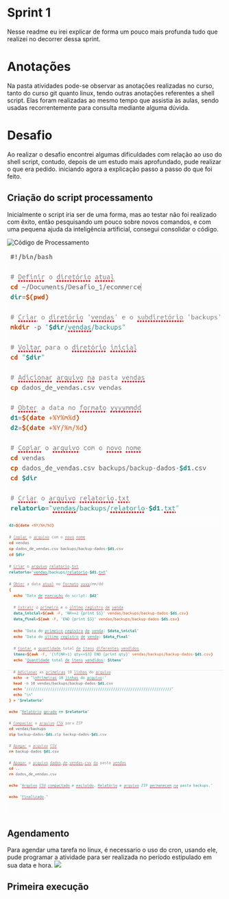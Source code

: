 # Sprint 1

Nesse readme eu irei explicar de forma um pouco mais profunda tudo que realizei no decorrer dessa sprint.

# Anotações

Na pasta atividades pode-se observar as anotações realizadas no curso, tanto do curso git quanto linux, 
tendo outras anotações referentes a shell script. Elas foram realizadas ao mesmo tempo que assistia às aulas,
sendo usadas recorrentemente para consulta mediante alguma dúvida.

# Desafio

Ao realizar o desafio encontrei algumas dificuldades com relação ao uso do shell script, contudo, depois de um estudo mais aprofundado, pude realizar o que era pedido. iniciando agora a explicação passo a passo do que foi feito.

## Criação do script processamento
Inicialmente o script iria ser de uma forma, mas ao testar não foi realizado com êxito, então pesquisando um pouco sobre novos comandos, e com uma pequena ajuda da inteligência artificial, consegui consolidar o código.

![Código de Processamento](Evidencias/codigo_de_processamento.png)


<img src = "evidencias/Screenshots/codigo de processamento.png">
<img src = "evidencias/Screenshots/codigo de processamento 2.png">
<img src = "evidencias/Screenshots/codigo de processamento final.png">

## Agendamento
Para agendar uma tarefa no linux, é necessario o uso do cron, usando ele, pude programar a atividade para ser realizada no período estipulado em sua data e hora.
<img src = "evidencias/Screenshots/Agendamento a realizar.png">

## Primeira execução
